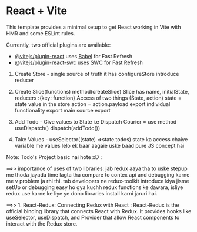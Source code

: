# React + Vite

This template provides a minimal setup to get React working in Vite with HMR and some ESLint rules.

Currently, two official plugins are available:

- [@vitejs/plugin-react](https://github.com/vitejs/vite-plugin-react/blob/main/packages/plugin-react/README.md) uses [Babel](https://babeljs.io/) for Fast Refresh
- [@vitejs/plugin-react-swc](https://github.com/vitejs/vite-plugin-react-swc) uses [SWC](https://swc.rs/) for Fast Refresh



1. Create Store - single source of truth
it has configureStore
introduce reducer

2. Create Slice(functions) method(createSlice)
Slice has name, initialState, reducers :{key: function}
Access of two things (State, action)
state = state value in the store
action = action.payload 
export individual functionality 
export main source export

3. Add Todo - Give values to State i.e Dispatch Courier  = use method useDispatch()
 dispatch(addTodo())

4. Take Values - useSelector((state) =>state.todos) state ka access chaiye
variable me values lelo ek baar aagaie uske baad pure JS concept hai

Note: Todo's Project basic nai hote xD  :


==>>  importance of uses of two libraries:
jab redux aaya tha to uske stepup me thoda jayada time lagta tha compare to contex api and debugging karne me v problem ja rhi thi. tab developers ne redux-toolkit introduce kiya jisme setUp or debugging easy ho gya kuchh redux functions ke dawara, isliye redux use karne ke liye ye dono libraries install karni jaruri hai.


==>>   1. React-Redux: Connecting Redux with React : 
React-Redux is the official binding library that connects React with Redux. It provides hooks like useSelector, useDispatch, and Provider that allow React components to interact with the Redux store.